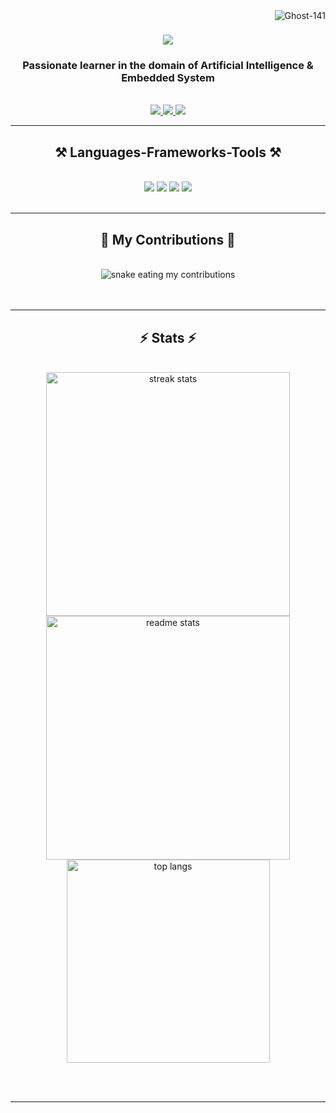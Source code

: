 <img align="right" src="https://komarev.com/ghpvc/?username=Ghost-141&label=Profile%20views&color=0e75b6&style=flat" alt="Ghost-141" />

<h1 align="center">
    <img src="https://readme-typing-svg.herokuapp.com/?font=Righteous&size=35&center=true&vCenter=true&width=500&height=70&duration=4000&lines=Hi+There!+👋;+I'm+Imtiaz+Ahammed!;" />
</h1>

<h3 align="center"> Passionate learner in the domain of Artificial Intelligence & Embedded System</h3>

<br/>

<div align="center">
 
<div align="center"> 
  <a href="mailto:imtiazahammed141@gmail.com">
    <img src="https://img.shields.io/badge/Gmail-333333?style=for-the-badge&logo=gmail&logoColor=red" />
  </a>

  <a href="https://www.linkedin.com/in/imtiazahammed141/" target="_blank">
    <img src="https://img.shields.io/badge/LinkedIn-0077B5?style=for-the-badge&logo=linkedin&logoColor=white" />
  </a>

<a href="https://medium.com/@imtiazahammed141" target="_blank">
  <img src="https://img.shields.io/badge/Medium-000000?style=for-the-badge&logo=medium&logoColor=white" />
</a>

</div>

 <hr/>
 
<h2 align="center">⚒️ Languages-Frameworks-Tools ⚒️</h2>
<br/>
<div align="center">
  <!-- Programming Languages -->
  <img src="https://skillicons.dev/icons?i=python,c" />

  <!-- Backend & Frameworks -->
  <img src="https://skillicons.dev/icons?i=fastapi" />

  <!-- AI/ML Libraries (only those supported by skillicons) -->
  <img src="https://skillicons.dev/icons?i=tensorflow,pytorch" />

  <!-- Tools -->
  <img src="https://skillicons.dev/icons?i=git,github,docker,vscode" />
</div>

<br/>

<hr/>

<div align="center">
  <h2>🐍 My Contributions 🐍</h2>
  <br>
  <img alt="snake eating my contributions" src="https://raw.githubusercontent.com/Ghost-141/Ghost-141/output/snake.svg?palette=github-dark" />
  <br/><br/><br/>
</div>

<hr/>

<h2 align="center">⚡ Stats ⚡</h2>
<br>
<div align=center>
  <img width=390 src="https://github-readme-streak-stats-salesp07.vercel.app/?user=Ghost-141&count_private=true&theme=react&border_radius=10" alt="streak stats"/>
  <img width=390 src="https://github-readme-stats-salesp07.vercel.app/api?username=Ghost-141&count_private=true&show_icons=true&theme=react&rank_icon=github&border_radius=10" alt="readme stats" />
  <br/>
  <img width=325 align="center" src="https://github-readme-stats-salesp07.vercel.app/api/top-langs/?username=Ghost-141&hide=HTML&langs_count=8&layout=compact&theme=react&border_radius=10&size_weight=0.5&count_weight=0.5&exclude_repo=github-readme-stats" alt="top langs" />
</div>

<br/><br/>

<hr/>

